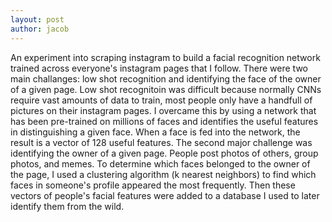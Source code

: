 ```yaml
---
layout: post
author: jacob
---
```


An experiment into scraping instagram to build a facial recognition network trained across everyone's instagram pages that I follow. There were two main challanges: low shot recognition and identifying the face of the owner of a given page. Low shot recognitoin was difficult because normally CNNs require vast amounts of data to train, most people only have a handfull of pictures on their instagram pages. I overcame this by using a network that has been pre-trained on millions of faces and identifies the useful features in distinguishing a given face. When a face is fed into the network, the result is a vector of 128 useful features. The second major challenge was identifying the owner of a given page. People post photos of others, group photos, and memes. To determine which faces belonged to the owner of the page, I used a clustering algorithm (k nearest neighbors) to find which faces in someone's profile appeared the most frequently. Then these vectors of people's facial features were added to a database I used to later identify them from the wild.
